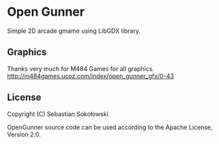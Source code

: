 # Open Gunner
Simple 2D arcade gmame using LibGDX library.

## Graphics
Thanks very much for M484 Games for all graphics.
http://m484games.ucoz.com/index/open_gunner_gfx/0-43

## License
Copyright (C) Sebastian Sokołowski

OpenGunner source code can be used according to the Apache License, Version 2.0.
